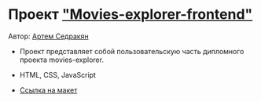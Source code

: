 # Проект ["Movies-explorer-frontend"](https://github.com/ArtemSedrakyan/movies-explorer-frontend)

Автор: [Артем Седракян](https://github.com/ArtemSedrakyan)

* Проект представляет собой пользовательскую часть дипломного проекта movies-explorer.

* HTML, CSS, JavaScript

* [Ссылка на макет](https://disk.yandex.ru/d/ZpSuPWJ35G1wmg)
